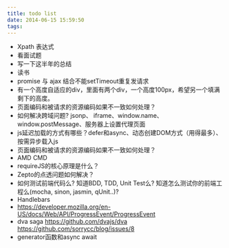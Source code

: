 ```yaml
---
title: todo list
date: 2014-06-15 15:59:50
tags:
---
```

- Xpath 表达式 
- 看面试题
- 写一下这半年的总结
- 读书
- promise 与 ajax 结合不能setTimeout重复发请求
- 有一个高度自适应的div，里面有两个div，一个高度100px，希望另一个填满剩下的高度。
- 页面编码和被请求的资源编码如果不一致如何处理？
- 如何解决跨域问题? jsonp、 iframe、window.name、window.postMessage、服务器上设置代理页面
- js延迟加载的方式有哪些？defer和async、动态创建DOM方式（用得最多）、按需异步载入js
- 页面编码和被请求的资源编码如果不一致如何处理？
- AMD CMD
- requireJS的核心原理是什么？
- Zepto的点透问题如何解决？
- 如何测试前端代码么? 知道BDD, TDD, Unit Test么? 知道怎么测试你的前端工程么(mocha, sinon, jasmin, qUnit..)?
- Handlebars 
- https://developer.mozilla.org/en-US/docs/Web/API/ProgressEvent/ProgressEvent
- dva saga https://github.com/dvajs/dva https://github.com/sorrycc/blog/issues/8
- generator函数和async await